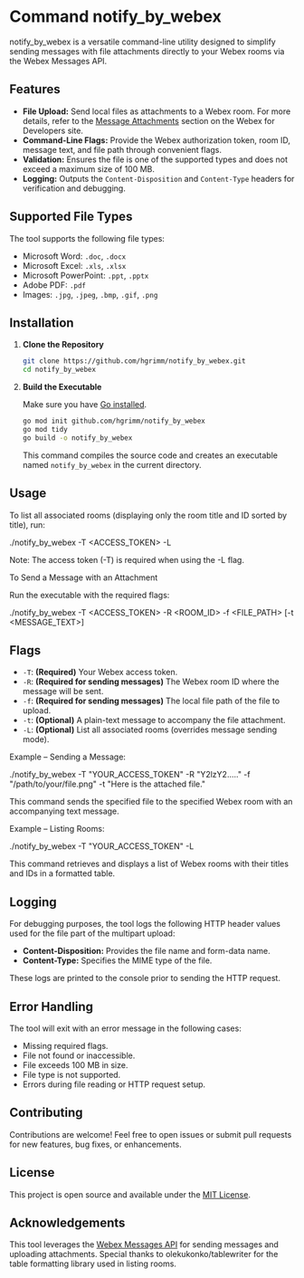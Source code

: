 # Command notify_by_webex

notify_by_webex is a versatile command-line utility designed to simplify sending messages with file attachments directly to your Webex rooms via the Webex Messages API.

## Features

- **File Upload:** Send local files as attachments to a Webex room. For more details, refer to the [Message Attachments](https://developer.webex.com/docs/basics#message-attachments) section on the Webex for Developers site.
- **Command-Line Flags:** Provide the Webex authorization token, room ID, message text, and file path through convenient flags.
- **Validation:** Ensures the file is one of the supported types and does not exceed a maximum size of 100 MB.
- **Logging:** Outputs the `Content-Disposition` and `Content-Type` headers for verification and debugging.

## Supported File Types

The tool supports the following file types:
- Microsoft Word: `.doc`, `.docx`
- Microsoft Excel: `.xls`, `.xlsx`
- Microsoft PowerPoint: `.ppt`, `.pptx`
- Adobe PDF: `.pdf`
- Images: `.jpg`, `.jpeg`, `.bmp`, `.gif`, `.png`

## Installation

1. **Clone the Repository**

   ```bash
   git clone https://github.com/hgrimm/notify_by_webex.git
   cd notify_by_webex
   ```

2. **Build the Executable**

   Make sure you have [Go installed](https://golang.org/dl/).

   ```bash
   go mod init github.com/hgrimm/notify_by_webex
   go mod tidy
   go build -o notify_by_webex
   ```

   This command compiles the source code and creates an executable named `notify_by_webex` in the current directory.

## Usage

To list all associated rooms (displaying only the room title and ID sorted by title), run:

./notify_by_webex -T <ACCESS_TOKEN> -L

Note: The access token (-T) is required when using the -L flag.

To Send a Message with an Attachment

Run the executable with the required flags:

./notify_by_webex -T <ACCESS_TOKEN> -R <ROOM_ID> -f <FILE_PATH> [-t <MESSAGE_TEXT>]

## Flags

- `-T`: **(Required)** Your Webex access token.
- `-R`: **(Required for sending messages)** The Webex room ID where the message will be sent.
- `-f`: **(Required for sending messages)** The local file path of the file to upload.
- `-t`: **(Optional)** A plain-text message to accompany the file attachment.
- `-L`: **(Optional)** List all associated rooms (overrides message sending mode).

Example – Sending a Message:

./notify_by_webex -T "YOUR_ACCESS_TOKEN" -R "Y2lzY2....." -f "/path/to/your/file.png" -t "Here is the attached file."

This command sends the specified file to the specified Webex room with an accompanying text message.

Example – Listing Rooms:

./notify_by_webex -T "YOUR_ACCESS_TOKEN" -L

This command retrieves and displays a list of Webex rooms with their titles and IDs in a formatted table.

## Logging

For debugging purposes, the tool logs the following HTTP header values used for the file part of the multipart upload:
- **Content-Disposition:** Provides the file name and form-data name.
- **Content-Type:** Specifies the MIME type of the file.

These logs are printed to the console prior to sending the HTTP request.

## Error Handling

The tool will exit with an error message in the following cases:
- Missing required flags.
- File not found or inaccessible.
- File exceeds 100 MB in size.
- File type is not supported.
- Errors during file reading or HTTP request setup.

## Contributing

Contributions are welcome! Feel free to open issues or submit pull requests for new features, bug fixes, or enhancements.

## License

This project is open source and available under the [MIT License](LICENSE).

## Acknowledgements

This tool leverages the [Webex Messages API](https://developer.webex.com/docs/api/v1/messages) for sending messages and uploading attachments. Special thanks to olekukonko/tablewriter for the table formatting library used in listing rooms.